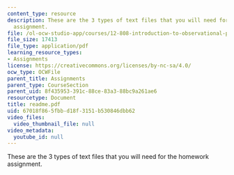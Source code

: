 ```yaml
---
content_type: resource
description: These are the 3 types of text files that you will need for the homework
  assignment.
file: /ol-ocw-studio-app/courses/12-808-introduction-to-observational-physical-oceanography-fall-2004/67018f865fbbd18f3151b530846dbb62_readme.pdf
file_size: 17413
file_type: application/pdf
learning_resource_types:
- Assignments
license: https://creativecommons.org/licenses/by-nc-sa/4.0/
ocw_type: OCWFile
parent_title: Assignments
parent_type: CourseSection
parent_uid: 8f435953-391c-88ce-83a3-88bc9a261ae6
resourcetype: Document
title: readme.pdf
uid: 67018f86-5fbb-d18f-3151-b530846dbb62
video_files:
  video_thumbnail_file: null
video_metadata:
  youtube_id: null
---
```

These are the 3 types of text files that you will need for the homework assignment.